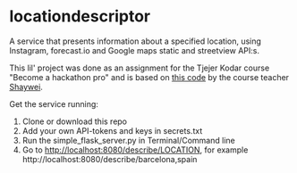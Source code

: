 # locationdescriptor
A service that presents information about a specified location, using Instagram, forecast.io and Google maps static and streetview API:s. 

This lil' project was done as an assignment for the Tjejer Kodar course "Become a hackathon pro" and is based on [this code](https://github.com/Shaywei/TjejerKodar/tree/master/scripts/address_describe) by the course teacher [Shaywei](https://github.com/Shaywei).


Get the service running:

1. Clone or download this repo
2. Add your own API-tokens and keys in secrets.txt
3. Run the simple_flask_server.py in Terminal/Command line
4. Go to [http://localhost:8080/describe/LOCATION](http://localhost:8080/describe/LOCATION), for example http://localhost:8080/describe/barcelona,spain